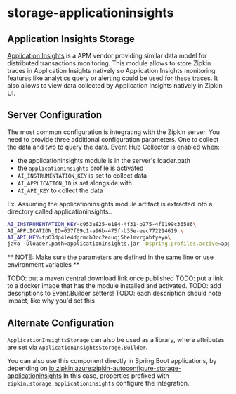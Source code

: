 # storage-applicationinsights

## Application Insights Storage
[Application Insights](https://docs.microsoft.com/azure/application-insights/) is a APM vendor providing similar data
model for distributed transactions monitoring. This module allows to store Zipkin traces in Application Insights
natively so Application Insights monitoring features like analytics query or alerting could be used for these traces.
It also allows to view data collected by Application Insights natively in Zipkin UI.

## Server Configuration
The most common configuration is integrating with the Zipkin server. You need to provide three additional configuration
parameters. One to collect the data and two to query the data. Event Hub Collector is enabled when:
* the applicationinsights module is in the server's loader.path
* the `applicationinsights` profile is activated
* `AI_INSTRUMENTATION_KEY` is set to collect data
* `AI_APPLICATION_ID` is set alongside with
* `AI_API_KEY` to collect the data

Ex. Assuming the applicationinsights module artifact is extracted into a directory called applicationinsights..

```bash
AI_INSTRUMENTATION_KEY=c953a825-e184-4f31-b275-4f0199c36586\
AI_APPLICATION_ID=037f09c1-a96b-475f-b35e-eec772214619 \
AI_API_KEY=tp63dp4le4dgrmcb0cc2ecuqj5he1mvrgahfyeyn\
java -Dloader.path=applicationinsights.jar -Dspring.profiles.active=applicationinsights -cp zipkin.jar org.springframework.boot.loader.PropertiesLauncher
```

** NOTE: Make sure the parameters are defined in the same line or use environment variables **

TODO: put a maven central download link once published
TODO: put a link to a docker image that has the module installed and activated.
TODO: add descriptions to Event.Builder setters!
TODO: each description should note impact, like why you'd set this

## Alternate Configuration
`ApplicationInsightsStorage` can also be used as a library, where attributes are
set via `ApplicationInsightsStorage.Builder`.

You can also use this component directly in Spring Boot applications, by
depending on [io.zipkin.azure:zipkin-autoconfigure-storage-applicationinsights](../../autoconfigure/zipkin-autoconfigure-storage-applicationinsights)
In this case, properties prefixed with `zipkin.storage.applicationinsights` configure the integration.
